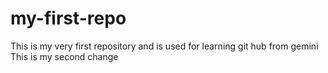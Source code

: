 # my-first-repo
This is my very first repository and is used for learning git hub from gemini
<br> This is my second change
